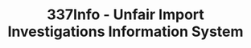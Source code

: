 ---
bigquery: https://console.cloud.google.com/bigquery?p=patents-public-data&d=usitc_investigations&page=dataset&project=sheets-management-319211
citation: US International Trade Commission 337Info Unfair Import Investigations Information
  System
contributors: US International Trade Comission
cost: None
description: US International Trade Commission 337Info Unfair Import Investigations
  Information System contains data on investigations done under Section 337. Section
  337 declares the infringement of certain statutory intellectual property rights
  and other forms of unfair competition in import trade to be unlawful practices.
  Most Section 337 investigations involve allegations of patent or registered trademark
  infringement.
documentation: FAQ and tutorial available on the site
last_edit: Mon, 04 Apr 2022 19:10:40 GMT
location: https://pubapps2.usitc.gov/337external/
maintained_by: US International Trade Comission
schema_fields: '[''investigationTermDate'', ''endDateMarkmanHearing'', ''ouiiAttorney'',
  ''actualStartDateEvidHear'', ''aljAssigned'', ''patentNumbers'', ''investigationNo'',
  ''investigationType'', ''teoIdDueDate'', ''ouiiParticipation'', ''scheduledStartDateEvidHear'',
  ''complainant'', ''currentStatus'', ''dateComplaintFiled'', ''title'', ''publication_number'',
  ''finalDetViolation'', ''startDateMarkmanHearing'', ''teoReliefGranted'', ''invUnfairAct'',
  ''lastUpdated'', ''issueDateOtherNonFinal'', ''dateOfPublicationFrNotice'', ''htsNumbers'',
  ''reportingRequirements'', ''targetDate'', ''patentNumber'', ''finalIdOnViolationDue'',
  ''markmanHearing'', ''respondent'', ''finalDetNoViolation'', ''internalRemand'',
  ''docketNo'', ''trademarkNumbers'', ''id'', ''cafcAppeals'', ''scheduledEndDateEvidHear'',
  ''dateCreated'', ''gcAttorney'', ''currentActiveALJ'', ''finalIdOnViolationIssue'',
  ''copyrightNumbers'', ''teoProceedingInvolved'', ''actualEndDateEvidHear'', ''teoIdIssueDate'']'
shortname: unfair_import_investigations
tags:
- import
- legal
- trade
timeframe: 2008-2021 (prior to 2008 downloadable as a JSON file)
title: 337Info - Unfair Import Investigations Information System
uuid: 2721f5ec-e599-4890-9265-9706719fc71e
---